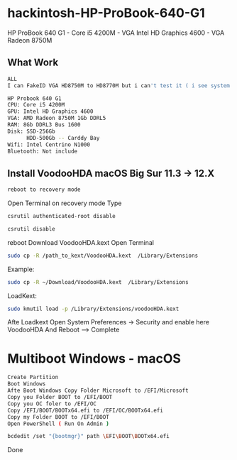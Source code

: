 # hackintosh-HP-ProBook-640-G1
HP ProBook 640 G1 - Core i5 4200M - VGA Intel HD Graphics 4600 - VGA Radeon 8750M

## What Work
```bash
ALL
I can FakeID VGA HD8750M to HD8770M but i can't test it ( i see system info show: Support Devices )
```

```bash
HP Probook 640 G1
CPU: Core i5 4200M
GPU: Intel HD Graphics 4600
VGA: AMD Radeon 8750M 1Gb DDRL5
RAM: 8Gb DDRL3 Bus 1600
Disk: SSD-256Gb
      HDD-500Gb -- Carddy Bay
Wifi: Intel Centrino N1000
Bluetooth: Not include
```

## Install VoodooHDA macOS Big Sur 11.3 -> 12.X
```bash
reboot to recovery mode
```
Open Terminal on recovery mode
Type
```bash
csrutil authenticated-root disable
```
```bash
csrutil disable
```
reboot
Download VoodooHDA.kext
Open Terminal
```bash
sudo cp -R /path_to_kext/VoodooHDA.kext  /Library/Extensions
```
Example:
```bash
sudo cp -R ~/Download/VoodooHDA.kext  /Library/Extensions
```
LoadKext:
```bash
sudo kmutil load -p /Library/Extensions/voodooHDA.kext
```
Afte Loadkext Open System Preferences -> Security and enable here VoodooHDA
And Reboot --> Complete

# Multiboot Windows - macOS
```bash
Create Partition
Boot Windows
Afte Boot Windows Copy Folder Microsoft to /EFI/Microsoft
Copy you Folder BOOT to /EFI/BOOT
Copy you OC foler to /EFI/OC
Copy /EFI/BOOT/BOOTx64.efi to /EFI/OC/BOOTx64.efi
Copy my Folder BOOT to /EFI/BOOT
Open PowerShell ( Run On Admin )
```
```bash
bcdedit /set "{bootmgr}" path \EFI\BOOT\BOOTx64.efi
```
Done
